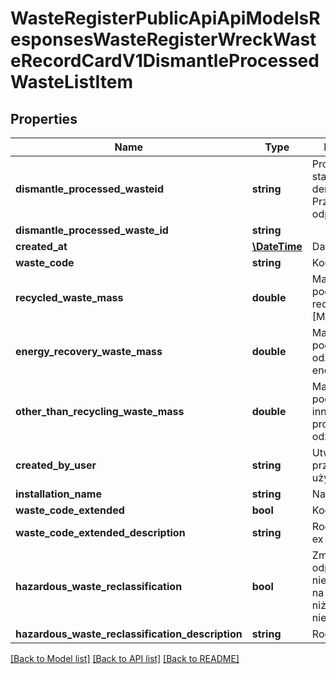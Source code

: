 # WasteRegisterPublicApiApiModelsResponsesWasteRegisterWreckWasteRecordCardV1DismantleProcessedWasteListItem

## Properties
Name | Type | Description | Notes
------------ | ------------- | ------------- | -------------
**dismantle_processed_wasteid** | **string** | Prowadzący stację demontażu - Przetwarzne odpady | [optional] 
**dismantle_processed_waste_id** | **string** |  | [optional] 
**created_at** | [**\DateTime**](\DateTime.md) | Data utworzenia | [optional] 
**waste_code** | **string** | Kod odpadu | [optional] 
**recycled_waste_mass** | **double** | Masa odpadów poddanych recyklingowi [Mg] | [optional] 
**energy_recovery_waste_mass** | **double** | Masa odpadów poddanych odzyskowi energii [Mg] | [optional] 
**other_than_recycling_waste_mass** | **double** | Masa odpadów poddanych innemu procesowi odzysku [Mg] | [optional] 
**created_by_user** | **string** | Utworzone przez użytkownika | [optional] 
**installation_name** | **string** | Nazwa instalacji | [optional] 
**waste_code_extended** | **bool** | Kod ex | [optional] 
**waste_code_extended_description** | **string** | Rodzaj odpadu ex | [optional] 
**hazardous_waste_reclassification** | **bool** | Zmiana statusu odpadów niebezpiecznych na odpady inne niż niebezpieczne | [optional] 
**hazardous_waste_reclassification_description** | **string** | Rodzaj odpadu | [optional] 

[[Back to Model list]](../README.md#documentation-for-models) [[Back to API list]](../README.md#documentation-for-api-endpoints) [[Back to README]](../README.md)


